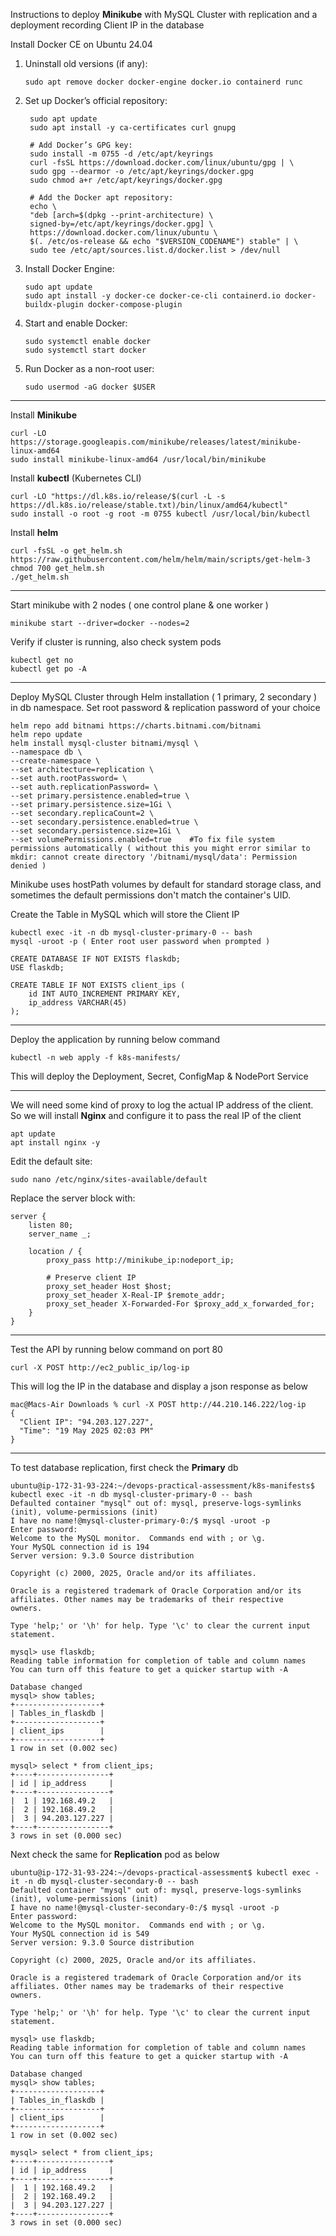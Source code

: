 Instructions to deploy **Minikube** with MySQL Cluster with replication and a deployment recording Client IP in the database

Install Docker CE on Ubuntu 24.04
  1. Uninstall old versions (if any):
     ```
     sudo apt remove docker docker-engine docker.io containerd runc
     ```

  2. Set up Docker’s official repository:
     ```
      sudo apt update
      sudo apt install -y ca-certificates curl gnupg
  
      # Add Docker’s GPG key:
      sudo install -m 0755 -d /etc/apt/keyrings
      curl -fsSL https://download.docker.com/linux/ubuntu/gpg | \
      sudo gpg --dearmor -o /etc/apt/keyrings/docker.gpg
      sudo chmod a+r /etc/apt/keyrings/docker.gpg
  
      # Add the Docker apt repository:
      echo \
      "deb [arch=$(dpkg --print-architecture) \
      signed-by=/etc/apt/keyrings/docker.gpg] \
      https://download.docker.com/linux/ubuntu \
      $(. /etc/os-release && echo "$VERSION_CODENAME") stable" | \
      sudo tee /etc/apt/sources.list.d/docker.list > /dev/null
     ```

3. Install Docker Engine:
   ```
   sudo apt update
   sudo apt install -y docker-ce docker-ce-cli containerd.io docker-buildx-plugin docker-compose-plugin
   ```

4. Start and enable Docker:
   ```
   sudo systemctl enable docker
   sudo systemctl start docker
   ```

5. Run Docker as a non-root user:
   ```
   sudo usermod -aG docker $USER
   ```

-----------------------------------

Install **Minikube**
```
curl -LO https://storage.googleapis.com/minikube/releases/latest/minikube-linux-amd64
sudo install minikube-linux-amd64 /usr/local/bin/minikube
```

Install **kubectl** (Kubernetes CLI)

    curl -LO "https://dl.k8s.io/release/$(curl -L -s https://dl.k8s.io/release/stable.txt)/bin/linux/amd64/kubectl"
    sudo install -o root -g root -m 0755 kubectl /usr/local/bin/kubectl

Install **helm**

    curl -fsSL -o get_helm.sh https://raw.githubusercontent.com/helm/helm/main/scripts/get-helm-3
    chmod 700 get_helm.sh
    ./get_helm.sh

-----------------------------------

Start minikube with 2 nodes ( one control plane & one worker )
```
minikube start --driver=docker --nodes=2
```

Verify if cluster is running, also check system pods
```
kubectl get no
kubectl get po -A
```

-----------------------------------

Deploy MySQL Cluster through Helm installation ( 1 primary, 2 secondary ) in db namespace. Set root password & replication password of your choice
```
helm repo add bitnami https://charts.bitnami.com/bitnami
helm repo update
helm install mysql-cluster bitnami/mysql \
--namespace db \
--create-namespace \
--set architecture=replication \
--set auth.rootPassword= \
--set auth.replicationPassword= \
--set primary.persistence.enabled=true \
--set primary.persistence.size=1Gi \
--set secondary.replicaCount=2 \
--set secondary.persistence.enabled=true \
--set secondary.persistence.size=1Gi \
--set volumePermissions.enabled=true    #To fix file system permissions automatically ( without this you might error similar to mkdir: cannot create directory '/bitnami/mysql/data': Permission denied )
```

Minikube uses hostPath volumes by default for standard storage class, and sometimes the default permissions don't match the container's UID.

Create the Table in MySQL which will store the Client IP
```
kubectl exec -it -n db mysql-cluster-primary-0 -- bash
mysql -uroot -p ( Enter root user password when prompted )

CREATE DATABASE IF NOT EXISTS flaskdb;
USE flaskdb;

CREATE TABLE IF NOT EXISTS client_ips (
    id INT AUTO_INCREMENT PRIMARY KEY,
    ip_address VARCHAR(45)
);
```

-----------------------------------

Deploy the application by running below command
```
kubectl -n web apply -f k8s-manifests/
```

This will deploy the Deployment, Secret, ConfigMap & NodePort Service

-----------------------------------

We will need some kind of proxy to log the actual IP address of the client. So we will install **Nginx** and configure it to pass the real IP of the client
```
apt update
apt install nginx -y
```
Edit the default site:
```
sudo nano /etc/nginx/sites-available/default
```
Replace the server block with:
```
server {
    listen 80;
    server_name _;

    location / {
        proxy_pass http://minikube_ip:nodeport_ip;

        # Preserve client IP
        proxy_set_header Host $host;
        proxy_set_header X-Real-IP $remote_addr;
        proxy_set_header X-Forwarded-For $proxy_add_x_forwarded_for;
    }
}

```

-----------------------------------

Test the API by running below command on port 80 
```
curl -X POST http://ec2_public_ip/log-ip
```

This will log the IP in the database and display a json response as below
```
mac@Macs-Air Downloads % curl -X POST http://44.210.146.222/log-ip      
{
  "Client IP": "94.203.127.227",
  "Time": "19 May 2025 02:03 PM"
}
```

-----------------------------------

To test database replication, first check the **Primary** db
```
ubuntu@ip-172-31-93-224:~/devops-practical-assessment/k8s-manifests$ kubectl exec -it -n db mysql-cluster-primary-0 -- bash
Defaulted container "mysql" out of: mysql, preserve-logs-symlinks (init), volume-permissions (init)
I have no name!@mysql-cluster-primary-0:/$ mysql -uroot -p 
Enter password: 
Welcome to the MySQL monitor.  Commands end with ; or \g.
Your MySQL connection id is 194
Server version: 9.3.0 Source distribution

Copyright (c) 2000, 2025, Oracle and/or its affiliates.

Oracle is a registered trademark of Oracle Corporation and/or its
affiliates. Other names may be trademarks of their respective
owners.

Type 'help;' or '\h' for help. Type '\c' to clear the current input statement.

mysql> use flaskdb;
Reading table information for completion of table and column names
You can turn off this feature to get a quicker startup with -A

Database changed
mysql> show tables;
+-------------------+
| Tables_in_flaskdb |
+-------------------+
| client_ips        |
+-------------------+
1 row in set (0.002 sec)

mysql> select * from client_ips;
+----+----------------+
| id | ip_address     |
+----+----------------+
|  1 | 192.168.49.2   |
|  2 | 192.168.49.2   |
|  3 | 94.203.127.227 |
+----+----------------+
3 rows in set (0.000 sec)
```

Next check the same for **Replication** pod as below
```
ubuntu@ip-172-31-93-224:~/devops-practical-assessment$ kubectl exec -it -n db mysql-cluster-secondary-0 -- bash
Defaulted container "mysql" out of: mysql, preserve-logs-symlinks (init), volume-permissions (init)
I have no name!@mysql-cluster-secondary-0:/$ mysql -uroot -p
Enter password: 
Welcome to the MySQL monitor.  Commands end with ; or \g.
Your MySQL connection id is 549
Server version: 9.3.0 Source distribution

Copyright (c) 2000, 2025, Oracle and/or its affiliates.

Oracle is a registered trademark of Oracle Corporation and/or its
affiliates. Other names may be trademarks of their respective
owners.

Type 'help;' or '\h' for help. Type '\c' to clear the current input statement.

mysql> use flaskdb;
Reading table information for completion of table and column names
You can turn off this feature to get a quicker startup with -A

Database changed
mysql> show tables;
+-------------------+
| Tables_in_flaskdb |
+-------------------+
| client_ips        |
+-------------------+
1 row in set (0.002 sec)

mysql> select * from client_ips;
+----+----------------+
| id | ip_address     |
+----+----------------+
|  1 | 192.168.49.2   |
|  2 | 192.168.49.2   |
|  3 | 94.203.127.227 |
+----+----------------+
3 rows in set (0.000 sec)
```
